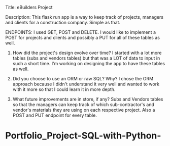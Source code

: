 Title: eBuilders Project

Description: This flask run app is a way to keep track of projects, managers and clients for a construction company. Simple as that.

ENDPOINTS: I used GET, POST and DELETE. I would like to implement a POST for projects and clients and possibly a PUT for all of these tables as well.

1. How did the project's design evolve over time?
I started with a lot more tables (subs and vendors tables) but that was a LOT of data to input in such a short time. I'm working on designing the app to have these tables as well.

2. Did you choose to use an ORM or raw SQL? Why?
I chose the ORM approach because I didn't understand it very well and wanted to work with it more so that I could learn it in more depth.

3. What future improvements are in store, if any?
Subs and Vendors tables so that the managers can keep track of which sub-contractor's and vendor's materials they are using on each respective project. Also a POST and PUT endpoint for every table.

# Portfolio_Project-SQL-with-Python-
